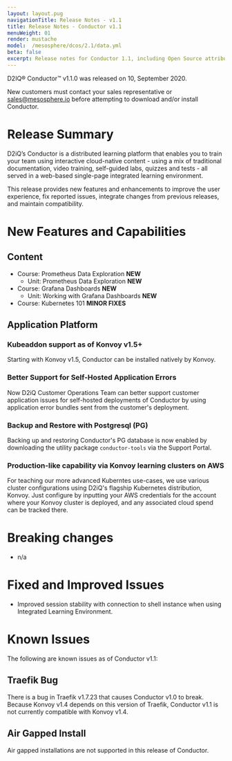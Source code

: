 ```yaml
---
layout: layout.pug
navigationTitle: Release Notes - v1.1
title: Release Notes - Conductor v1.1
menuWeight: 01
render: mustache
model:  /mesosphere/dcos/2.1/data.yml
beta: false
excerpt: Release notes for Conductor 1.1, including Open Source attribution, and version policy.
---
```


D2IQ&reg; Conductor&trade; v1.1.0 was released on 10, September 2020.

New customers must contact your sales representative or <a href="mailto:sales@mesosphere.io">sales@mesosphere.io</a> before attempting to download and/or install Conductor.

# Release Summary
D2iQ’s Conductor is a distributed learning platform that enables you to train your team using interactive cloud-native content - using a mix of traditional documentation, video training, self-guided labs, quizzes and tests - all served in a web-based single-page integrated learning environment.

This release provides new features and enhancements to improve the user experience, fix reported issues, integrate changes from previous releases, and maintain compatibility.

# New Features and Capabilities

## Content

- Course: Prometheus Data Exploration **NEW**
  - Unit: Prometheus Data Exploration **NEW**
- Course: Grafana Dashboards **NEW**
  - Unit: Working with Grafana Dashboards **NEW**
- Course: Kubernetes 101 **MINOR FIXES**

## Application Platform

### Kubeaddon support as of Konvoy v1.5+
Starting with Konvoy v1.5, Conductor can be installed natively by Konvoy.

### Better Support for Self-Hosted Application Errors
Now D2iQ Customer Operations Team can better support customer application issues for self-hosted deployments of Conductor by using application error bundles sent from the customer's deployment.

### Backup and Restore with Postgresql (PG)
Backing up and restoring Conductor's PG database is now enabled by downloading the utility package `conductor-tools` via the Support Portal.

### Production-like capability via Konvoy learning clusters on AWS
For teaching our more advanced Kuberntes use-cases, we use various cluster configurations using D2iQ's flagship Kubernetes distribution, Konvoy. Just configure by inputting your AWS credentials for the account where your Konvoy cluster is deployed, and any associated cloud spend can be tracked there.

# Breaking changes

- n/a

# Fixed and Improved Issues

- Improved session stability with connection to shell instance when using Integrated Learning Environment.

# Known Issues

The following are known issues as of Conductor v1.1:

## Traefik Bug

There is a bug in Traefik v1.7.23 that causes Conductor v1.0 to break. Because Konvoy v1.4 depends on this version of Traefik, Conductor v1.1 is not currently compatible with Konvoy v1.4.

## Air Gapped Install
Air gapped installations are not supported in this release of Conductor.

